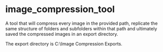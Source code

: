 # image_compression_tool
A tool that will compress every image in the provided path, replicate the same structure of folders and subfolders within that path and ultimately saved the compressed images in an export directory.

The export directory is C:\Image Compression Exports\.
